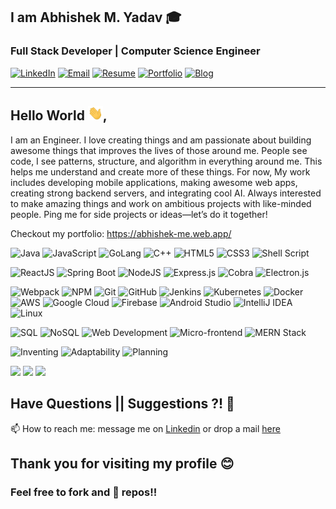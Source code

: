 ## I am  Abhishek M. Yadav 🎓
### Full Stack Developer | Computer Science Engineer
[![LinkedIn](https://img.shields.io/badge/LinkedIn-AbhishekYadav-%230A66C2?style=flat-square&logo=linkedin&logoColor=white&link=https://www.linkedin.com/in/a6h15hek)](https://www.linkedin.com/in/a6h15hek/)
[![Email](https://img.shields.io/badge/Email-abhishekyadav%40duck.com-%23D14836?style=flat-square&logo=gmail&logoColor=white&link=mailto:abhishekyadav@duck.com)](mailto:abhishekyadav@duck.com)
[![Resume](https://img.shields.io/badge/Resume-View-%23FF0000?style=flat-square&logo=adobe-acrobat-reader&logoColor=white&link=https://a6h15hek.github.io/a6h15hek/abhishek_yadav_resume.pdf)](https://a6h15hek.github.io/a6h15hek/abhishek_yadav_resume.pdf)
[![Portfolio](https://img.shields.io/badge/Portfolio-View-%236E40C9?style=flat-square&logo=google-chrome&logoColor=white&link=https://abhishek-me.web.app/)](https://abhishek-me.web.app/)
[![Blog](https://img.shields.io/badge/Blog-Read-%234CAF50?style=flat-square&logo=medium&logoColor=white&link=https://abhishek-me.web.app/blogs)](https://abhishek-me.web.app/blogs)

---
## Hello World <img src="https://raw.githubusercontent.com/a6h15hek/a6h15hek/master/gifs/Hii.gif" width="24px">,

I am an Engineer. I love creating things and am passionate about building awesome things that improves the lives of those around me. People see code, I see patterns, structure, and algorithm in everything around me. This helps me understand and create more of these things. For now, My work includes developing mobile applications, making awesome web apps, creating strong backend servers, and integrating cool AI. Always interested to make amazing things and work on ambitious projects with like-minded people. Ping me for side projects or ideas—let’s do it together!

Checkout my portfolio: https://abhishek-me.web.app/
       
![Java](https://img.shields.io/badge/java-%23ED8B00.svg?style=for-the-badge&logo=openjdk&logoColor=white)
![JavaScript](https://img.shields.io/badge/javascript-%23323330.svg?style=for-the-badge&logo=javascript&logoColor=%23F7DF1E)
![GoLang](https://img.shields.io/badge/go-%2300ADD8.svg?style=for-the-badge&logo=go&logoColor=white)
![C++](https://img.shields.io/badge/c++-%2300599C.svg?style=for-the-badge&logo=c%2B%2B&logoColor=white)
![HTML5](https://img.shields.io/badge/html5-%23E34F26.svg?style=for-the-badge&logo=html5&logoColor=white)
![CSS3](https://img.shields.io/badge/css3-%231572B6.svg?style=for-the-badge&logo=css3&logoColor=white)
![Shell Script](https://img.shields.io/badge/shell_script-%23121011.svg?style=for-the-badge&logo=gnu-bash&logoColor=white)

![ReactJS](https://img.shields.io/badge/react-%2320232a.svg?style=for-the-badge&logo=react&logoColor=%2361DAFB)
![Spring Boot](https://img.shields.io/badge/spring-%236DB33F.svg?style=for-the-badge&logo=spring&logoColor=white)
![NodeJS](https://img.shields.io/badge/node.js-6DA55F?style=for-the-badge&logo=node.js&logoColor=white)
![Express.js](https://img.shields.io/badge/express.js-%23404d59.svg?style=for-the-badge&logo=express&logoColor=%2361DAFB)
![Cobra](https://img.shields.io/badge/cobra-%23430098.svg?style=for-the-badge&logo=go&logoColor=white)
![Electron.js](https://img.shields.io/badge/Electron-191970?style=for-the-badge&logo=Electron&logoColor=white)

![Webpack](https://img.shields.io/badge/webpack-%238DD6F9.svg?style=for-the-badge&logo=webpack&logoColor=black)
![NPM](https://img.shields.io/badge/NPM-%23CB3837.svg?style=for-the-badge&logo=npm&logoColor=white)
![Git](https://img.shields.io/badge/git-%23F05033.svg?style=for-the-badge&logo=git&logoColor=white)
![GitHub](https://img.shields.io/badge/github-%23121011.svg?style=for-the-badge&logo=github&logoColor=white)
![Jenkins](https://img.shields.io/badge/jenkins-%232C5263.svg?style=for-the-badge&logo=jenkins&logoColor=white)
![Kubernetes](https://img.shields.io/badge/kubernetes-%23326ce5.svg?style=for-the-badge&logo=kubernetes&logoColor=white)
![Docker](https://img.shields.io/badge/docker-%230db7ed.svg?style=for-the-badge&logo=docker&logoColor=white)
![AWS](https://img.shields.io/badge/AWS-%23FF9900.svg?style=for-the-badge&logo=amazon-aws&logoColor=white)
![Google Cloud](https://img.shields.io/badge/GoogleCloud-%234285F4.svg?style=for-the-badge&logo=google-cloud&logoColor=white)
![Firebase](https://img.shields.io/badge/firebase-%23039BE5.svg?style=for-the-badge&logo=firebase)
![Android Studio](https://img.shields.io/badge/android%20studio-346ac1?style=for-the-badge&logo=android%20studio&logoColor=white)
![IntelliJ IDEA](https://img.shields.io/badge/IntelliJIDEA-000000.svg?style=for-the-badge&logo=intellij-idea&logoColor=white)
![Linux](https://img.shields.io/badge/linux-%23FCC624.svg?style=for-the-badge&logo=linux&logoColor=black)

![SQL](https://img.shields.io/badge/sql-%2300758F.svg?style=for-the-badge&logo=mysql&logoColor=white)
![NoSQL](https://img.shields.io/badge/NoSQL-%23000000.svg?style=for-the-badge&logo=mongodb&logoColor=green)
![Web Development](https://img.shields.io/badge/web%20development-%23000000.svg?style=for-the-badge&logo=web&logoColor=white)
![Micro-frontend](https://img.shields.io/badge/micro--frontend-%23000000.svg?style=for-the-badge&logo=web-components&logoColor=white)
![MERN Stack](https://img.shields.io/badge/MERN-%23000000.svg?style=for-the-badge&logo=mongodb&logoColor=green)

![Inventing](https://img.shields.io/badge/inventing-%23000000.svg?style=for-the-badge&logo=lightbulb&logoColor=yellow)
![Adaptability](https://img.shields.io/badge/adaptability-%23000000.svg?style=for-the-badge&logo=adjust&logoColor=white)
![Planning](https://img.shields.io/badge/planning-%23000000.svg?style=for-the-badge&logo=calendar&logoColor=white)

![](https://github-readme-streak-stats.herokuapp.com/?user=a6h15hek&theme=dark&hide_border=false)
![](https://github-readme-stats.vercel.app/api/top-langs/?username=a6h15hek&theme=dark&hide_border=false&include_all_commits=false&count_private=false&layout=compact)
![](https://github-readme-stats.vercel.app/api?username=a6h15hek&show=prs_merged,prs_merged_percentage&theme=dark&hide_border=false&include_all_commits=true&count_private=true)


##  Have Questions || Suggestions ?! 🤔
📫 How to reach me: message me on [Linkedin](https://www.linkedin.com/in/a6h15hek/) or drop a mail [here](mailto:abhishekyadav@duck.com)

## Thank you for visiting my profile 😊
### Feel free to fork and 🌟 repos!!
